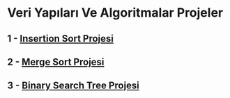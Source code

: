 # Veri Yapıları Ve Algoritmalar Projeler

## 1 - [Insertion Sort Projesi](insertionSortProject/Readme.md)
## 2 - [Merge Sort Projesi](mergeSortProject/Readme.md)
## 3 - [Binary Search Tree Projesi](binarySearchTreeProject/Readme.md)